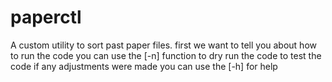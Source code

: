 # paperctl
A custom utility to sort past paper files.
first we want to tell you about how to run the code you can use the [-n] function to dry run the code to test the code if any adjustments were made 
you can use the [-h] for help
